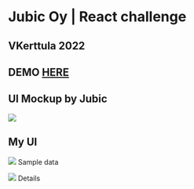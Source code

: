 # Jubic Oy | React challenge
## VKerttula 2022

## DEMO <a href="https://react-challenge-vk.web.app/">HERE</a>

## UI Mockup by Jubic

<img src="https://github.com/jubicoy/react-challenge/blob/master/frontend_challenge_v1.png?raw=true"></img>

## My UI

<img src="https://i.ibb.co/3kppPN5/1.png"></img>
Sample data


<img src="https://i.ibb.co/W0bWh7M/2.png"></img>
Details